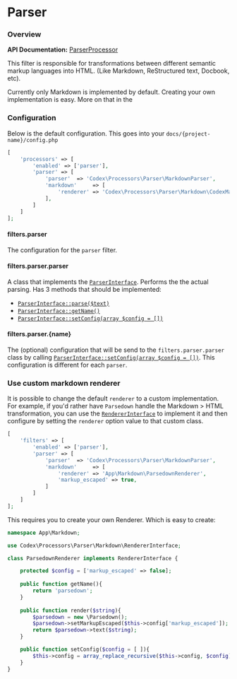 <!--
title: Parser
subtitle: Processors
-->

# Parser

### Overview

**API Documentation:** [ParserProcessor](#phpdoc:popover:Codex\Processors\MarkdownProcessor)

This filter is responsible for transformations between different semantic markup languages into HTML. (Like Markdown, ReStructured text, Docbook, etc).
 
Currently only Markdown is implemented by default. Creating your own implementation is easy. More on that in the 

### Configuration
Below is the default configuration. This goes into your `docs/{project-name}/config.php`
```php
[
    'processors' => [
        'enabled' => ['parser'],
        'parser' => [        
            'parser'  => 'Codex\Processors\Parser\MarkdownParser',
            'markdown'     => [
                'renderer' => 'Codex\Processors\Parser\Markdown\CodexMarkdownRenderer',
            ],
        ]
    ]
];
```    

#### filters.parser
The configuration for the `parser` filter.


#### filters.parser.parser
A class that implements the [`ParserInterface`](#phpdoc:popover:Codex\Processors\Parser\ParserInterface). 
Performs the the actual parsing. Has 3 methods that should be implemented:

- [`ParserInterface::parse($text)`](#phpdoc:popover:Codex\Processors\Parser\ParserInterface::parse)
- [`ParserInterface::getName()`](#phpdoc:popover:Codex\Processors\Parser\ParserInterface::getName)
- [`ParserInterface::setConfig(array $config = [])`](#phpdoc:popover:Codex\Processors\Parser\ParserInterface::setConfig)


#### filters.parser.{name}
The (optional) configuration that will be send to the `filters.parser.parser` class by calling [`ParserInterface::setConfig(array $config = [])`](#phpdoc:popover:Codex\Processors\Parser\ParserInterface::setConfig).
This configuration is different for each `parser`. 


### Use custom markdown renderer
It is possible to change the default `renderer` to a custom implementation. For example, if you'd rather have `Parsedown` 
handle the Markdown > HTML transformation, you can use the [`RendererInterface`](#phpdoc:popover:Codex\Processors\Markdown\RendererInterface)
to implement it and then configure by setting the `renderer` option value to that custom class.
```php
[
    'filters' => [
        'enabled' => ['parser'],
        'parser' => [          
            'parser'  => 'Codex\Processors\Parser\MarkdownParser',
            'markdown'     => [
                'renderer' => 'App\Markdown\ParsedownRenderer',
                'markup_escaped' => true,
            ]
        ]
    ]
];    
```    

This requires you to create your own Renderer. Which is easy to create:

```php
namespace App\Markdown;

use Codex\Processors\Parser\Markdown\RendererInterface;

class ParsedownRenderer implements RendererInterface {

    protected $config = ['markup_escaped' => false];
    
    public function getName(){
        return 'parsedown';
    }
    
    public function render($string){
        $parsedown = new \Parsedown();
        $parsedown->setMarkupEscaped($this->config['markup_escaped']);
        return $parsedown->text($string);
    }

    public function setConfig($config = [ ]){
        $this->config = array_replace_recursive($this->config, $config);
    }
}
```